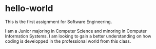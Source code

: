 # hello-world
This is the first assignment for Software Engineering.

I am a Junior majoring in Computer Science and minoring in Computer Information Systems.
I am looking to gain a better understanding on how coding is developped in the professional world from this class. 

